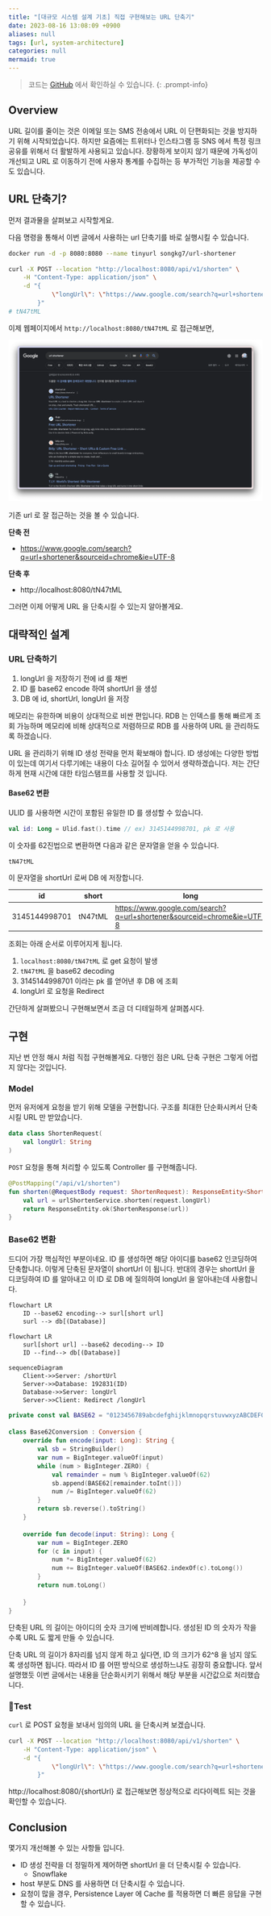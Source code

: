 ```yaml
---
title: "[대규모 시스템 설계 기초] 직접 구현해보는 URL 단축기"
date: 2023-08-16 13:08:09 +0900
aliases: null
tags: [url, system-architecture]
categories: null
mermaid: true
---
```


> 코드는 [GitHub](https://github.com/songkg7/url-shortener-sample) 에서 확인하실 수 있습니다.
{: .prompt-info}

## Overview

URL 길이를 줄이는 것은 이메일 또는 SMS 전송에서 URL 이 단편화되는 것을 방지하기 위해 시작되었습니다. 하지만 요즘에는 트위터나 인스타그램 등 SNS 에서 특정 링크 공유를 위해서 더 활발하게 사용되고 있습니다. 장황하게 보이지 않기 때문에 가독성이 개선되고 URL 로 이동하기 전에 사용자 통계를 수집하는 등 부가적인 기능을 제공할 수도 있습니다.

## URL 단축기?

먼저 결과물을 살펴보고 시작할게요.

다음 명령을 통해서 이번 글에서 사용하는 url 단축기를 바로 실행시킬 수 있습니다.

```bash
docker run -d -p 8080:8080 --name tinyurl songkg7/url-shortener
```

```bash
curl -X POST --location "http://localhost:8080/api/v1/shorten" \
    -H "Content-Type: application/json" \
    -d "{
            \"longUrl\": \"https://www.google.com/search?q=url+shortener&sourceid=chrome&ie=UTF-8\"
        }"
# tN47tML
```

이제 웹페이지에서 `http://localhost:8080/tN47tML` 로 접근해보면,

![image](/assets/img/2023-08-16-URL-Shortener/Pasted-image-20230701200237.webp)

기존 url 로 잘 접근하는 것을 볼 수 있습니다.

**단축 전**

- https://www.google.com/search?q=url+shortener&sourceid=chrome&ie=UTF-8

**단축 후**

- http://localhost:8080/tN47tML

그러면 이제 어떻게 URL 을 단축시킬 수 있는지 알아볼게요.

## 대략적인 설계

### URL 단축하기

1. longUrl 을 저장하기 전에 id 를 채번
2. ID 를 base62 encode 하여 shortUrl 을 생성
3. DB 에 id, shortUrl, longUrl 을 저장

메모리는 유한하며 비용이 상대적으로 비싼 편입니다. RDB 는 인덱스를 통해 빠르게 조회 가능하며 메모리에 비해 상대적으로 저렴하므로 RDB 를 사용하여 URL 을 관리하도록 하겠습니다.

URL 을 관리하기 위해 ID 생성 전략을 먼저 확보해야 합니다. ID 생성에는 다양한 방법이 있는데 여기서 다루기에는 내용이 다소 길어질 수 있어서 생략하겠습니다. 저는 간단하게 현재 시간에 대한 타임스탬프를 사용할 것 입니다.

#### Base62 변환

ULID 를 사용하면 시간이 포함된 유일한 ID 를 생성할 수 있습니다.

```kotlin
val id: Long = Ulid.fast().time // ex) 3145144998701, pk 로 사용
```

이 숫자를 62진법으로 변환하면 다음과 같은 문자열을 얻을 수 있습니다.

```
tN47tML
```

이 문자열을 shortUrl 로써 DB 에 저장합니다.

| id   | short   | long                                                                   |
| ---- | ------- | ---------------------------------------------------------------------- |
| 3145144998701 | tN47tML | https://www.google.com/search?q=url+shortener&sourceid=chrome&ie=UTF-8 |

조회는 아래 순서로 이루어지게 됩니다.

1. `localhost:8080/tN47tML` 로 get 요청이 발생
2. `tN47tML` 을 base62 decoding
3. 3145144998701 이라는 pk 를 얻어낸 후 DB 에 조회
4. longUrl 로 요청을 Redirect

간단하게 살펴봤으니 구현해보면서 조금 더 디테일하게 살펴봅시다.

## 구현

지난 번 안정 해시 처럼 직접 구현해볼게요. 다행인 점은 URL 단축 구현은 그렇게 어렵지 않다는 것입니다.

### Model

먼저 유저에게 요청을 받기 위해 모델을 구현합니다. 구조를 최대한 단순화시켜서 단축시킬 URL 만 받았습니다.

```kotlin
data class ShortenRequest(
    val longUrl: String
)
```

`POST` 요청을 통해 처리할 수 있도록 Controller 를 구현해줍니다.

```kotlin
@PostMapping("/api/v1/shorten")
fun shorten(@RequestBody request: ShortenRequest): ResponseEntity<ShortenResponse> {
    val url = urlShortenService.shorten(request.longUrl)
    return ResponseEntity.ok(ShortenResponse(url))
}
```

### Base62 변환

드디어 가장 핵심적인 부분이네요. ID 를 생성하면 해당 아이디를 base62 인코딩하여 단축합니다. 이렇게 단축된 문자열이 shortUrl 이 됩니다. 반대의 경우는 shortUrl 을 디코딩하여 ID 를 알아내고 이 ID 로 DB 에 질의하여 longUrl 을 알아내는데 사용합니다.

```mermaid
flowchart LR
    ID --base62 encoding--> surl[short url]
    surl --> db[(Database)]
```

```mermaid
flowchart LR
    surl[short url] --base62 decoding--> ID
    ID --find--> db[(Database)]
```

```mermaid
sequenceDiagram
    Client->>Server: /shortUrl
    Server->>Database: 192831(ID)
    Database->>Server: longUrl
    Server->>Client: Redirect /longUrl
```

```kotlin
private const val BASE62 = "0123456789abcdefghijklmnopqrstuvwxyzABCDEFGHIJKLMNOPQRSTUVWXYZ"

class Base62Conversion : Conversion {
    override fun encode(input: Long): String {
        val sb = StringBuilder()
        var num = BigInteger.valueOf(input)
        while (num > BigInteger.ZERO) {
            val remainder = num % BigInteger.valueOf(62)
            sb.append(BASE62[remainder.toInt()])
            num /= BigInteger.valueOf(62)
        }
        return sb.reverse().toString()
    }

    override fun decode(input: String): Long {
        var num = BigInteger.ZERO
        for (c in input) {
            num *= BigInteger.valueOf(62)
            num += BigInteger.valueOf(BASE62.indexOf(c).toLong())
        }
        return num.toLong()

    }
}
```

단축된 URL 의 길이는 아이디의 숫자 크기에 반비례합니다. 생성된 ID 의 숫자가 작을수록 URL 도 짧게 만들 수 있습니다.

단축 URL 의 길이가 8자리를 넘지 않게 하고 싶다면, ID 의 크기가 62^8 을 넘지 않도록 생성하면 됩니다. 따라서 ID 를 어떤 방식으로 생성하느냐도 굉장히 중요합니다. 앞서 설명했듯 이번 글에서는 내용을 단순화시키기 위해서 해당 부분을 시간값으로 처리했습니다.

### Test

`curl` 로 POST 요청을 보내서 임의의 URL 을 단축시켜 보겠습니다.

```bash
curl -X POST --location "http://localhost:8080/api/v1/shorten" \
    -H "Content-Type: application/json" \
    -d "{
            \"longUrl\": \"https://www.google.com/search?q=url+shortener&sourceid=chrome&ie=UTF-8\"
        }"
```

http://localhost:8080/{shortUrl} 로 접근해보면 정상적으로 리다이렉트 되는 것을 확인할 수 있습니다.

## Conclusion

몇가지 개선해볼 수 있는 사항들 입니다.

- ID 생성 전략을 더 정밀하게 제어하면 shortUrl 을 더 단축시킬 수 있습니다.
    - Snowflake
- host 부분도 DNS 를 사용하면 더 단축시킬 수 있습니다.
- 요청이 많을 경우, Persistence Layer 에 Cache 를 적용하면 더 빠른 응답을 구현할 수 있습니다.
